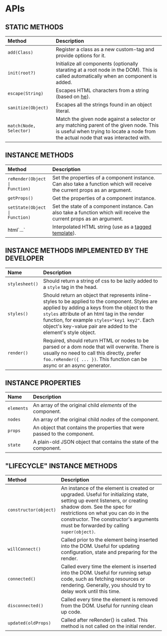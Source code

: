# APIs

## STATIC METHODS

| Method | Description |
| :--- | :--- |
| `add(Class)` | Register a class as a new custom-tag and provide options for it. |
| `init(root?)` | Initialize all components (optionally starating at a root node in the DOM). This is called automatically when an <App></App> component is added. |
| `escape(String)` | Escapes HTML characters from a string (based on [he][3]). |
| `sanitize(Object)` | Escapes all the strings found in an object literal. |
| `match(Node, Selector)` | Match the given node against a selector or any matching parent of the given node. This is useful when trying to locate a node from the actual node that was interacted with. |

## INSTANCE METHODS

| Method | Description |
| :--- | :--- |
| <code>reRender(Object &#124; Function)</code> | Set the properties of a component instance. Can also take a function which will receive the current props as an argument. |
| `getProps()` | Get the properties of a component instance. |
| <code>setState(Object &#124; Function)</code> | Set the state of a component instance. Can also take a function which will receive the current props as an argument. |
| html\`...\` | Interpolated HTML string (use as a [tagged template][2]). |

## INSTANCE METHODS IMPLEMENTED BY THE DEVELOPER

| Name | Description |
| :--- | :--- |
| `stylesheet()` | Should return a string of css to be lazily added to a `style` tag in the head. |
| `styles()` | Should return an object that represents inline-styles to be applied to the component. Styles are applied by adding a keys from the object to the `styles` attribute of an html tag in the render function, for example `styles="key1 key2"`. Each object's key-value pair are added to the element's style object. |
| `render()` | Required, should return HTML or nodes to be parsed or a dom node that will overwrite. There is usually no need to call this directly, prefer `foo.reRender({ ... })`. This function can be async or an async generator. |

## INSTANCE PROPERTIES

| Name | Description |
| :--- | :--- |
| <code>elements</code> | An array of the original child *elements* of the component. |
| <code>nodes</code> | An array of the original child *nodes* of the component. |
| <code>props</code> | An object that contains the properties that were passed to the component. |
| <code>state</code> | A plain-old JSON object that contains the state of the component. |

## "LIFECYCLE" INSTANCE METHODS

| Method | Description |
| :--- | :--- |
| `constructor(object)` | An instance of the element is created or upgraded. Useful for initializing state, setting up event listeners, or creating shadow dom. See the spec for restrictions on what you can do in the constructor. The constructor's arguments must be forwarded by calling `super(object)`. |
| `willConnect()` | Called prior to the element being inserted into the DOM. Useful for updating configuration, state and preparing for the render. |
| `connected()` | Called every time the element is inserted into the DOM. Useful for running setup code, such as fetching resources or rendering. Generally, you should try to delay work until this time. |
| `disconnected()` | Called every time the element is removed from the DOM. Useful for running clean up code. |
| `updated(oldProps)` | Called after reRender() is called. This method is not called on the initial render. |

[1]:https://developers.google.com/web/fundamentals/web-components/customelements
[2]:https://developer.mozilla.org/en-US/docs/Web/JavaScript/Reference/Template_literals
[3]:https://github.com/mathiasbynens/he
